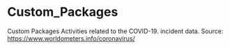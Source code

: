 # Custom_Packages
Custom Packages
Activities related to the COVID-19. incident data. 
Source: https://www.worldometers.info/coronavirus/
